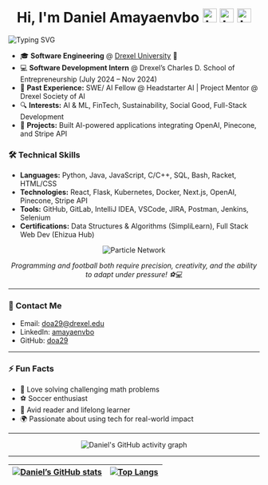 
<h1 align="center"> Hi, I'm Daniel Amayaenvbo <img src="https://user-images.githubusercontent.com/1303154/88677602-1635ba80-d120-11ea-84d8-d263ba5fc3c0.gif" width="28px" alt="hi"> <img src="https://user-images.githubusercontent.com/1303154/88677602-1635ba80-d120-11ea-84d8-d263ba5fc3c0.gif" width="28px" alt="hi"> <img src="https://user-images.githubusercontent.com/1303154/88677602-1635ba80-d120-11ea-84d8-d263ba5fc3c0.gif" width="28px" alt="hi"></h1>

<img src="https://readme-typing-svg.demolab.com?font=Fira+Code&pause=1000&width=435&lines=Hi,+I'm+Daniel!;Software+Engineer+%7C+Problem+Solver;Passionate+about+AI,+Finance,+and+Social+Impact" alt="Typing SVG" /></h1>

- 🎓 **Software Engineering** @ <a href="https://drexel.edu/">Drexel University</a> 🏫  
- 💻 **Software Development Intern** @ Drexel’s Charles D. School of Entrepreneurship (July 2024 – Nov 2024)  
- 🌟 **Past Experience:** SWE/ AI Fellow @ Headstarter AI | Project Mentor @ Drexel Society of AI  
- 🔍 **Interests:** AI & ML, FinTech, Sustainability, Social Good, Full-Stack Development  
- 🚀 **Projects:** Built AI-powered applications integrating OpenAI, Pinecone, and Stripe API  

### 🛠 Technical Skills  
- **Languages:** Python, Java, JavaScript, C/C++, SQL, Bash, Racket, HTML/CSS  
- **Technologies:** React, Flask, Kubernetes, Docker, Next.js, OpenAI, Pinecone, Stripe API  
- **Tools:** GitHub, GitLab, IntelliJ IDEA, VSCode, JIRA, Postman, Jenkins, Selenium  
- **Certifications:** Data Structures & Algorithms (SimpliLearn), Full Stack Web Dev (Ehizua Hub)  

<p align="center">
  <img src="https://media.giphy.com/media/26AHONQ79FdWZhAI0/giphy.gif" alt="Particle Network">
</p>
<p align="center" style="font-size: 50/%; font-style: italic;">
  Programming and football both require precision, creativity, and the ability to adapt under pressure! ⚽💻
</p>

---

### 📧 Contact Me  
- Email: <a href="mailto:doa29@drexel.edu">doa29@drexel.edu</a>  
- LinkedIn: <a href="https://www.linkedin.com/in/amayaenvbo">amayaenvbo</a>  
- GitHub: <a href="https://github.com/doa29">doa29</a>  

---

### ⚡ Fun Facts  
- 🧮 Love solving challenging math problems  
- ⚽ Soccer enthusiast  
- 📖 Avid reader and lifelong learner  
- 🌍 Passionate about using tech for real-world impact  

---

<p align="center">
  <img src="https://github-readme-activity-graph.vercel.app/graph?username=doa29&&theme=github-compact" alt="Daniel's GitHub activity graph"/>
</p>

---

|[![Daniel’s GitHub stats](https://github-readme-stats-git-masterrstaa-rickstaa.vercel.app/api?username=doa29&show_icons=true&hide_rank=true)](https://github.com/anuraghazra/github-readme-stats)|[![Top Langs](https://github-readme-stats-git-masterrstaa-rickstaa.vercel.app/api/top-langs/?username=doa29&layout=compact&langs_count=10)](https://github.com/anuraghazra/github-readme-stats)|
|-|-|
